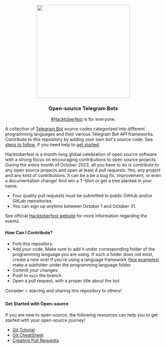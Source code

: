 <br>
<div align="center">
  <picture>
    <source media="(prefers-color-scheme: dark)" srcset="https://user-images.githubusercontent.com/70066170/193515210-f6929e81-fbf8-4e5c-9de4-904a4a71ba16.png">
    <img width="300" src="https://user-images.githubusercontent.com/70066170/193515452-ebdf9e40-b074-4cfe-b19d-716d66b7e724.png">
</picture>
<br>

### <h3>Open-source Telegram Bots</h3>
[#Hacktoberfest](https://github.com/topics/hacktoberfest) is for everyone.

</div>

A collection of [Telegram Bot](https://core.telegram.org/bots/api) source codes categorized into different programming languages and their various Telegram Bot API frameworks.
Contribute to this repository by adding your own bot's source code.
See [steps to follow](#how-can-i-contribute), if you need help to [get started](#get-started-with-open-source).

Hacktoberfest is a month-long global celebration of open source software with a strong focus on encouraging contributions to open source projects.
During the entire month of October 2023, all you have to do is contribute to any open source projects and open at least 4 pull requests.
Yes, any project and any kind of contributions.
It can be a be a bug fix, improvement, or even a documentation change! And win a T-Shirt or get a tree planted in your name.

- Four quality pull requests must be submitted to public GitHub and/or GitLab repositories.
- You can sign up anytime between October 1 and October 31.

See official [Hacktoberfest website](https://hacktoberfest.com/) for more information regarding the events.

#### How Can I Contribute?
- Fork this repository.
- Add your code.
   Make sure to add it under corresponding folder of the programming language you are using.
   If such a folder does not exist, create a new one!
   If you're using a language framework ([few examples](https://core.telegram.org/bots/samples)) make a subfolder under the programming language folder.
- Commit your changes.
- Push to `main` the branch.
- Open a pull request, with a proper title about the bot.

Consider ⭐️ starring and sharing this repository to others!

#### Get Started with Open-source

If you are new to open-source, the following resources can help you to get started with your open-source journey!

- [Git Tutorial](https://www.digitalocean.com/community/tutorials/how-to-contribute-to-open-source-getting-started-with-git)
- [Git CheatSheet](https://www.digitalocean.com/community/cheatsheets/how-to-use-git-a-reference-guide)
- [Creating Pull Requests](https://www.digitalocean.com/community/tutorials/how-to-create-a-pull-request-on-github)
